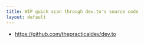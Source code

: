 ```yaml
---
title: WIP quick scan through dev.to's source code
layout: default
---
```


- https://github.com/thepracticaldev/dev.to
